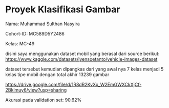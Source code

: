 # Proyek Klasifikasi Gambar

Nama: Muhammad Sulthan Nasyira

Cohort-ID: MC589D5Y2486

Kelas: MC-49

disini saya menggunakan dataset mobil yang berasal dari source berikut: https://www.kaggle.com/datasets/lyensoetanto/vehicle-images-dataset 

dataset tersebut kemudian dipangkas dari yang awal nya 7 kelas menjadi 5 kelas tipe mobil dengan total akhir 13239 gambar

https://drive.google.com/file/d/1R8dR2KvXx_W2EmGWXCkXjCf-2Bklmuy6/view?usp=sharing

Akurasi pada validation set: 90.62%





